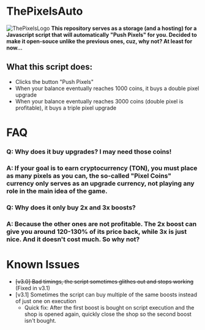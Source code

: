 # ThePixelsAuto
![ThePixelsLogo](https://mirror.xyz/_next/image?url=https%3A%2F%2Fimages.mirror-media.xyz%2Fpublication-images%2FmeaTxrGmWq8Yt_3FTIsoH.png&w=3840&q=75)
  **This repository serves as a storage (and a hosting) for a Javascript script that will automatically "Push Pixels" for you. Decided to make it open-souce unlike the previous ones, cuz, why not? At least for now...**

## What this script does:
* Clicks the button "Push Pixels"
* When your balance eventually reaches 1000 coins, it buys a double pixel upgrade
* When your balance eventually reaches 3000 coins (double pixel is profitable), it buys a triple pixel upgrade

# FAQ

### Q: Why does it buy upgrades? I may need those coins!
### A: If your goal is to earn cryptocurrency (TON), you must place as many pixels as you can, the so-called "Pixel Coins" currency only serves as an upgrade currency, not playing any role in the main idea of the game.

### Q: Why does it only buy 2x and 3x boosts?
### A: Because the other ones are not profitable. The 2x boost can give you around 120-130% of its price back, while 3x is just nice. And it doesn't cost much. So why not?

# Known Issues
* ~~[v3.0] Bad timings, the script sometimes glithes out and stops working~~ (Fixed in v3.1)
* [v3.1] Sometimes the script can buy multiple of the same boosts instead of just one on execution
   - Quick fix: After the first boost is bought on script execution and the shop is opened again, quickly close the shop so the second boost isn't bought.
